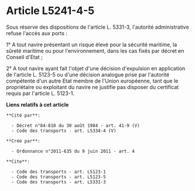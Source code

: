 # Article L5241-4-5

Sous réserve des dispositions de l'article L. 5331-3, l'autorité administrative refuse l'accès aux ports : 

1° A tout navire présentant un risque élevé pour la sécurité maritime, la sûreté maritime ou pour l'environnement, dans les
cas fixés par décret en Conseil d'Etat ; 

2° A tout navire ayant fait l'objet d'une décision d'expulsion en application de l'article L. 5123-5 ou d'une décision
analogue prise par l'autorité compétente d'un autre Etat membre de l'Union européenne, tant que le propriétaire ou exploitant
du navire ne justifie pas disposer du certificat requis par l'article L. 5123-1.

**Liens relatifs à cet article**

	**Cité par**:

	  - Décret n°84-810 du 30 août 1984 - art. 41-9 (V)
	  - Code des transports - art. L5334-4 (V)

	**Créé par**:

	  - Ordonnance n°2011-635 du 9 juin 2011 - art. 4

	**Cite**:

	  - Code des transports - art. L5123-1
	  - Code des transports - art. L5123-5
	  - Code des transports - art. L5331-3
